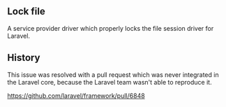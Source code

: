 Lock file
------------

A service provider driver which properly locks the file session driver for Laravel.

History
------------

This issue was resolved with a pull request which was never integrated in the Laravel core, because the Laravel team wasn't able to reproduce it.

https://github.com/laravel/framework/pull/6848
